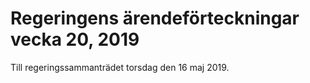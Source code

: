 # Regeringens ärendeförteckningar vecka 20, 2019

Till regeringssammanträdet torsdag den 16 maj 2019\.
